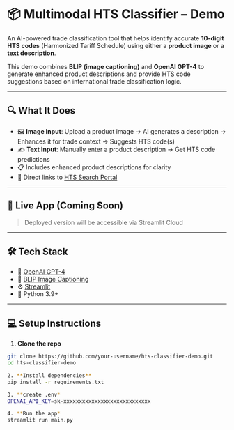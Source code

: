 # 📦 Multimodal HTS Classifier – Demo

An AI-powered trade classification tool that helps identify accurate **10-digit HTS codes** (Harmonized Tariff Schedule) using either a **product image** or a **text description**.

This demo combines **BLIP (image captioning)** and **OpenAI GPT-4** to generate enhanced product descriptions and provide HTS code suggestions based on international trade classification logic.

---

## 🔍 What It Does

- 🖼️ **Image Input**: Upload a product image → AI generates a description → Enhances it for trade context → Suggests HTS code(s)
- ✍️ **Text Input**: Manually enter a product description → Get HTS code predictions
- 📋 Includes enhanced product descriptions for clarity
- 🔗 Direct links to [HTS Search Portal](https://hts.usitc.gov)

---

## 🚀 Live App (Coming Soon)

> Deployed version will be accessible via Streamlit Cloud

---

## 🛠️ Tech Stack

- 🤖 [OpenAI GPT-4](https://platform.openai.com)
- 📸 [BLIP Image Captioning](https://huggingface.co/Salesforce/blip-image-captioning-base)
- ⚙️ [Streamlit](https://streamlit.io)
- 🐍 Python 3.9+

---

## 💻 Setup Instructions

1. **Clone the repo**
```bash
git clone https://github.com/your-username/hts-classifier-demo.git
cd hts-classifier-demo

2. **Install dependencies**
pip install -r requirements.txt

3. **create .env*
OPENAI_API_KEY=sk-xxxxxxxxxxxxxxxxxxxxxxxxxxxx

4. **Run the app*
streamlit run main.py
